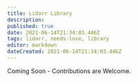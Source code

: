 ```yaml
---
title: Lidarr Library
description: 
published: true
date: 2021-06-14T21:34:03.446Z
tags: lidarr, needs-love, library
editor: markdown
dateCreated: 2021-06-14T21:34:03.446Z
---
```


Coming Soon - Contributions are Welcome.

